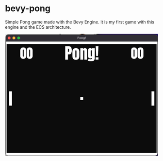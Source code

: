 # bevy-pong
Simple Pong game made with the Bevy Engine. It is my first game with this engine and the ECS architecture.

![Screenshot](.github/assets/screenshot.png)
